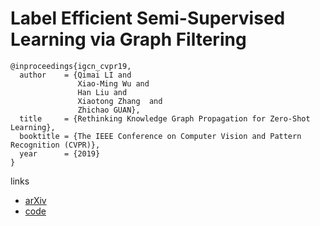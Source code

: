 # Label Efficient Semi-Supervised Learning via Graph Filtering

```
@inproceedings{igcn_cvpr19,
  author    = {Qimai LI and
               Xiao-Ming Wu and
               Han Liu and
               Xiaotong Zhang  and
               Zhichao GUAN},
  title     = {Rethinking Knowledge Graph Propagation for Zero-Shot Learning},
  booktitle = {The IEEE Conference on Computer Vision and Pattern Recognition (CVPR)},
  year      = {2019}
}
```

links
- [arXiv](https://arxiv.org/abs/1901.09993)
- [code](https://github.com/liqimai/Efficient-SSL)
